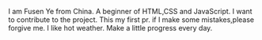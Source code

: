 I am Fusen Ye from China.
A beginner of HTML,CSS and JavaScript.
I want to contribute to the project.
This my first pr.
if I make some mistakes,please forgive me.
I like hot weather.
Make a little progress every day.

